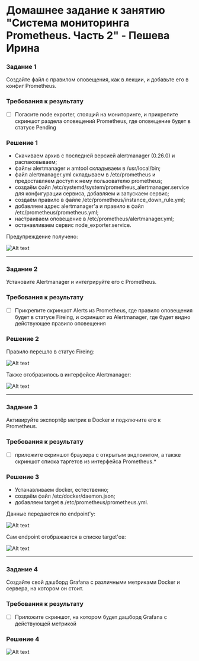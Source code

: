 # Домашнее задание к занятию "Система мониторинга Prometheus. Часть 2" - Пешева Ирина


### Задание 1
Создайте файл с правилом оповещения, как в лекции, и добавьте его в конфиг Prometheus.

### Требования к результату
- [ ] Погасите node exporter, стоящий на мониторинге, и прикрепите скриншот раздела оповещений Prometheus, где оповещение будет в статусе Pending

### Решение 1

* Скачиваем архив с последней версией alertmanager (0.26.0) и распаковываем;
* файлы alertmanager и amtool складываем в /usr/local/bin;
* файл alertmanager.yml складываем в /etc/prometheus и предоставляем доступ к нему пользователю prometheus;
* создаём файл /etc/systemd/system/prometheus_alertmanager.service для конфигурации сервиса, добавляем и запускаем сервис;
* создаём правило в файле /etc/prometheus/instance_down_rule.yml;
* добавляем адрес alertmanager'а и правило в файл /etc/prometheus/prometheus.yml;
* настраиваем оповещение в /etc/prometheus/alertmanager.yml;
* останавливаем сервис node_exporter.service.

Предупреждение получено:

![Alt text](img/1.png)

---
### Задание 2
Установите Alertmanager и интегрируйте его с Prometheus.

### Требования к результату
- [ ] Прикрепите скриншот Alerts из Prometheus, где правило оповещения будет в статусе Fireing, и скриншот из Alertmanager, где будет видно действующее правило оповещения

### Решение 2

Правило перешло в статус Fireing:

![Alt text](img/2.png)

Также отобразилось в интерфейсе Alertmanager:

![Alt text](img/3.png)

---
### Задание 3
Активируйте экспортёр метрик в Docker и подключите его к Prometheus.

### Требования к результату
- [ ] приложите скриншот браузера с открытым эндпоинтом, а также скриншот списка таргетов из интерфейса Prometheus.*

### Решение 3

* Устанавливаем docker, естественно;
* создаём файл /etc/docker/daemon.json;
* добавляем target в /etc/prometheus/prometheus.yml.

Данные передаются по endpoint'у:

![Alt text](img/4.png)

Сам endpoint отображается в списке target'ов:

![Alt text](img/5.png)

---
### Задание 4
Создайте свой дашборд Grafana с различными метриками Docker и сервера, на котором он стоит.

### Требования к результату
- [ ] Приложите скриншот, на котором будет дашборд Grafana с действующей метрикой

### Решение 4

![Alt text](img/6.png)
